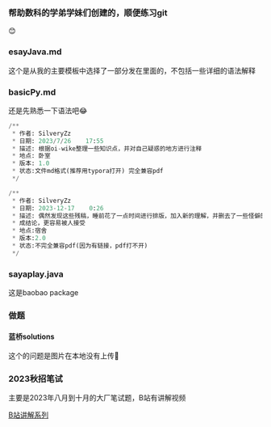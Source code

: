 ### 帮助数科的学弟学妹们创建的，顺便练习git

😊

### esayJava.md

这个是从我的主要模板中选择了一部分发在里面的，不包括一些详细的语法解释

### basicPy.md

还是先熟悉一下语法吧😂

```py
/**
 * 作者: SilveryZz
 * 日期: 2023/7/26    17:55
 * 描述: 根据oi-wike整理一些知识点，并对自己疑惑的地方进行注释
 * 地点: 卧室
 * 版本: 1.0
 * 状态:文件md格式(推荐用typora打开) 完全兼容pdf
 */
```



```py
/**
 * 作者: SilveryZz
 * 日期: 2023-12-17    0:26
 * 描述: 偶然发现这些残稿，睡前花了一点时间进行排版，加入新的理解，并删去了一些怪僻的问题，对一些过于深刻的原理删去复杂解释当
 * 成结论，更容易被人接受
 * 地点:宿舍
 * 版本:2.0
 * 状态:不完全兼容pdf(因为有链接，pdf打不开)
 */
```

### sayaplay.java

这是baobao  package

### 做题

#### 蓝桥solutions

这个的问题是图片在本地没有上传🥲

### 2023秋招笔试
主要是2023年八月到十月的大厂笔试题，B站有讲解视频

[B站讲解系列](https://space.bilibili.com/182853683/channel/seriesdetail?sid=3570665&ctype=0)
